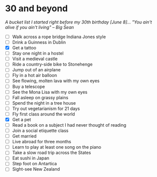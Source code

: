# 30 and beyond

*A bucket list I started right before my 30th birthday [June 8]... "You ain't alive if you ain't living" – Big Sean*

- [ ] Walk across a rope bridge Indiana Jones style
- [ ] Drink a Guinness in Dublin
- [X] Get a tattoo
- [ ] Stay one night in a hostel
- [ ] Visit a medieval castle
- [ ] Ride a country-side bike to Stonehenge
- [ ] Jump out of an airplane
- [ ] Fly in a hot air balloon
- [ ] See flowing, molten lava with my own eyes
- [ ] Buy a telescope
- [ ] See the Mona Lisa with my own eyes
- [ ] Fall asleep on grassy plains
- [ ] Spend the night in a tree house
- [ ] Try out vegetarianism for 21 days
- [ ] Fly first class around the world
- [X] Get a pet
- [ ] Read a book on a subject I had never thought of reading
- [ ] Join a social etiquette class
- [ ] Get married
- [ ] Live abroad for three months
- [ ] Learn to play at least one song on the piano
- [ ] Take a slow road trip across the States
- [ ] Eat sushi in Japan
- [ ] Step foot on Antartica
- [ ] Sight-see New Zealand
